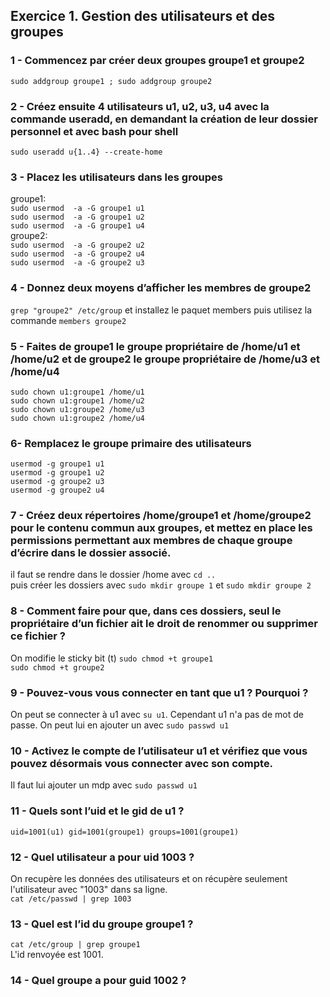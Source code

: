 ## Exercice 1. Gestion des utilisateurs et des groupes

### 1 - Commencez par créer deux groupes groupe1 et groupe2

`sudo addgroup groupe1 ; sudo addgroup groupe2`

### 2 - Créez ensuite 4 utilisateurs u1, u2, u3, u4 avec la commande useradd, en demandant la création de leur dossier personnel et avec bash pour shell

`sudo useradd u{1..4} --create-home`

### 3 - Placez les utilisateurs dans les groupes

groupe1:<br>
`sudo usermod  -a -G groupe1 u1`<br>
`sudo usermod  -a -G groupe1 u2`<br>
`sudo usermod  -a -G groupe1 u4`<br>
groupe2:<br>
`sudo usermod  -a -G groupe2 u2`<br>
`sudo usermod  -a -G groupe2 u4`<br>
`sudo usermod  -a -G groupe2 u3`<br>

### 4 - Donnez deux moyens d’afficher les membres de groupe2

`grep "groupe2" /etc/group`
et installez le paquet members puis utilisez la commande
`members groupe2`

### 5 - Faites de groupe1 le groupe propriétaire de /home/u1 et /home/u2 et de groupe2 le groupe propriétaire de /home/u3 et /home/u4

`sudo chown u1:groupe1 /home/u1` <br>
`sudo chown u1:groupe1 /home/u2` <br>
`sudo chown u1:groupe2 /home/u3` <br>
`sudo chown u1:groupe2 /home/u4` 

### 6- Remplacez le groupe primaire des utilisateurs
```
usermod -g groupe1 u1 
usermod -g groupe1 u2
usermod -g groupe2 u3
usermod -g groupe2 u4
```
### 7 - Créez deux répertoires /home/groupe1 et /home/groupe2 pour le contenu commun aux groupes, et mettez en place les permissions permettant aux membres de chaque groupe d’écrire dans le dossier associé.

il faut se rendre dans le dossier /home avec `cd ..` <br>
puis créer les dossiers avec `sudo mkdir groupe 1` et `sudo mkdir groupe 2`

### 8 - Comment faire pour que, dans ces dossiers, seul le propriétaire d’un fichier ait le droit de renommer ou supprimer ce fichier ?

On modifie le sticky bit (t)
`sudo chmod +t groupe1` <br>
`sudo chmod +t groupe2` <br>

### 9 - Pouvez-vous vous connecter en tant que u1 ? Pourquoi ?

On peut se connecter à u1 avec `su u1`. Cependant u1 n'a pas de mot de passe. On peut lui en ajouter un avec `sudo passwd u1`

### 10 - Activez le compte de l’utilisateur u1 et vérifiez que vous pouvez désormais vous connecter avec son compte.

Il faut lui ajouter un mdp avec `sudo passwd u1`

### 11 - Quels sont l’uid et le gid de u1 ?

`uid=1001(u1) gid=1001(groupe1) groups=1001(groupe1)`

### 12 - Quel utilisateur a pour uid 1003 ?

On recupère les données des utilisateurs et on récupère seulement l'utilisateur avec "1003" dans sa ligne. <br>
`cat /etc/passwd | grep 1003`

### 13 - Quel est l’id du groupe groupe1 ?

`cat /etc/group | grep groupe1`<br>
L'id renvoyée est 1001.

### 14 -  Quel groupe a pour guid 1002 ?
